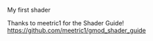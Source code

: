 My first shader

Thanks to meetric1 for the Shader Guide!
https://github.com/meetric1/gmod_shader_guide
